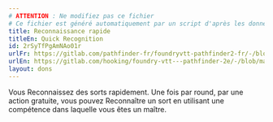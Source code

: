 ```yaml
---
# ATTENTION : Ne modifiez pas ce fichier
# Ce fichier est généré automatiquement par un script d'après les données du module Foundry VTT officiel et de sa traduction
title: Reconnaissance rapide
titleEn: Quick Recognition
id: 2rSyTfPgAmNAo01r
urlFr: https://gitlab.com/pathfinder-fr/foundryvtt-pathfinder2-fr/-/blob/master/data/feats/2rSyTfPgAmNAo01r.htm
urlEn: https://gitlab.com/hooking/foundry-vtt---pathfinder-2e/-/blob/master/packs/data/feats.db/quick-recognition.json
layout: dons
---
```

Vous Reconnaissez des sorts rapidement. Une fois par round, par une action gratuite, vous pouvez Reconnaître un sort en utilisant une compétence dans laquelle vous êtes un maître.
